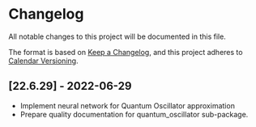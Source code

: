 # Changelog

All notable changes to this project will be documented in this file.

The format is based on
[Keep a Changelog](https://keepachangelog.com/en/1.0.0/), and this project
adheres to [Calendar Versioning](https://calver.org/).

## \[22.6.29\] - 2022-06-29

- Implement neural network for Quantum Oscillator approximation
- Prepare quality documentation for quantum_oscillator sub-package.
